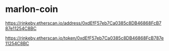 # marlon-coin

https://rinkeby.etherscan.io/address/0xdEfF57eb7Ca0385c8DB46868FcB787e11254C8BC

https://rinkeby.etherscan.io/token/0xdEfF57eb7Ca0385c8DB46868FcB787e11254C8BC